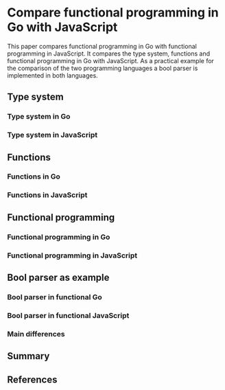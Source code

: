 # Compare functional programming in Go with JavaScript

This paper compares functional programming in Go with functional programming in JavaScript.
It compares the type system, functions and functional programming in Go with JavaScript.
As a practical example for the comparison of the two programming languages a bool parser is implemented in both languages.

## Type system

### Type system in Go

### Type system in JavaScript

## Functions

### Functions in Go

### Functions in JavaScript

## Functional programming

### Functional programming in Go

### Functional programming in JavaScript

## Bool parser as example

### Bool parser in functional Go

### Bool parser in functional JavaScript

### Main differences

## Summary

## References
